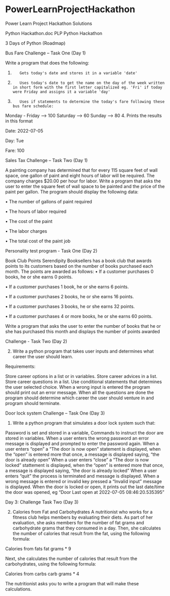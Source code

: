 # PowerLearnProjectHackathon
Power Learn Project Hackathon Solutions


Python Hackathon.doc
PLP Python Hackathon

3 Days of Python (Roadmap)


Bus Fare Challenge – Task One (Day 1)

Write a program that does the following:

1.        Gets today's date and stores it in a variable 'date'

2.        Uses today's date to get the name on the day of the week written in short form with the first letter capitalized eg. 'Fri' if today were Friday and assigns it a variable 'day'

3.        Uses if statements to determine the today's fare following these bus fare schedule:

Monday - Friday --> 100
Saturday --> 60
Sunday --> 80
4.        Prints the results in this format

Date: 2022-07-05

Day: Tue

Fare: 100

Sales Tax Challenge – Task Two (Day 1)


 A painting company has determined that for every 115 square feet of wall space, one gallon of paint and eight hours of labor will be required. The company charges $20.00 per hour for labor. Write a program that asks the user to enter the square feet of wall space to be painted and the price of the paint per gallon. The program should display the following data:

• The number of gallons of paint required

• The hours of labor required

• The cost of the paint

• The labor charges

• The total cost of the paint job

Personality test program - Task One (Day 2)


Book Club Points Serendipity Booksellers has a book club that awards points to its customers based on the number of books purchased each month. The points are awarded as follows:
 • If a customer purchases 0 books, he or she earns 0 points.

• If a customer purchases 1 book, he or she earns 6 points.

• If a customer purchases 2 books, he or she earns 16 points.

 • If a customer purchases 3 books, he or she earns 32 points.

• If a customer purchases 4 or more books, he or she earns 60 points.

Write a program that asks the user to enter the number of books that he or she has purchased this month and displays the number of points awarded


Challenge - Task Two (Day 2)

2. Write a python program that takes user inputs and determines what career the user should learn.

Requirements:

Store career options in a list or in variables.
Store career advices in a list.
Store career questions in a list.
Use conditional statements that determines the user selected choice.
When a wrong input is entered the program should print out an error message.
When all the questions are done the program should determine which career the user should venture in and program should terminate.








Door lock system Challenge – Task One (Day 3)


1. Write a python program that simulates a door lock system such that:


Password is set and stored in a variable,
Commands to instruct the door are stored in variables.
When a user enters the wrong password an error message is displayed and prompted to enter the password again.
When a user enters “open” a “The door is now open” statement is displayed, when the “open” is entered more that once, a message is displayed saying, “the door is already open”
When a user enters “close” a “The door is now locked” stattement is displayed, when the “open” is entered more that once, a message is displayed saying, “the door is already locked”
When a user enters “quit” the process is terminated and message is displayed.
When a wrong message is entered or invalid key pressed a “Invalid input” message is displayed.
When the door is locked or open, it prints out the last date/time the door was opened, eg “Door Last open  at 2022-07-05 08:46:20.535395”


Day 3: Challenge Task Two (Day 3)

2. Calories from Fat and Carbohydrates A nutritionist who works for a fitness club helps members by evaluating their diets. As part of her evaluation, she asks members for the number of fat grams and carbohydrate grams that they consumed in a day. Then, she calculates the number of calories that result from the fat, using the following formula:

Calories from fats fat grams * 9

Next, she calculates the number of calories that result from the carbohydrates, using the following formula:

Calories from carbs carb grams * 4

The nutritionist asks you to write a program that will make these calculations.
